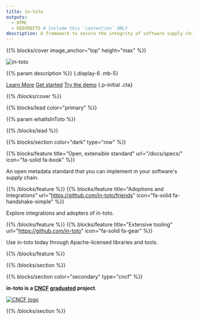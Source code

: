 ```yaml
---
title: in-toto
outputs:
  - HTML
  - REDIRECTS # Include this `content/en` ONLY
description: A framework to secure the integrity of software supply chains
---
```


{{% blocks/cover image_anchor="top" height="max" %}}

<img src="/img/in-toto-horizontal-white.svg" alt="in-toto" class="in-toto-logo">

<!-- prettier-ignore-start -->
{{% param description %}}
{.display-6 .mb-5}

<a class="btn btn-primary" href="docs/what-is-in-toto/">Learn More</a>
<a class="btn btn-secondary" href="docs/getting-started/">Get started</a>
<a class="btn btn-primary" href="https://github.com/in-toto/demo">Try the demo</a>
{.p-initial .cta}

<!-- prettier-ignore-end -->

{{% /blocks/cover %}}

{{% blocks/lead color="primary" %}}

{{% param whatIsInToto %}}

{{% /blocks/lead %}}

{{% blocks/section color="dark" type="row" %}}

{{% blocks/feature
  title="Open, extensible standard"
  url="/docs/specs/"
  icon="fa-solid fa-book"
%}}

An open metadata standard that you can implement in your software's supply
chain.

{{% /blocks/feature %}} {{% blocks/feature
  title="Adoptions and Integrations"
  url="https://github.com/in-toto/friends"
  icon="fa-solid fa-handshake-simple"
%}}

Explore integrations and adopters of in-toto.

{{% /blocks/feature %}} {{% blocks/feature
  title="Extensive tooling"
  url="https://github.com/in-toto"
  icon="fa-solid fa-gear"
%}}

Use in-toto today through Apache-licensed libraries and tools.

{{% /blocks/feature %}}

{{% /blocks/section %}}

{{% blocks/section color="secondary" type="cncf" %}}

**in-toto is a [CNCF][] [graduated][] project**.<br>

[![CNCF logo][]][cncf]

[cncf]: https://cncf.io
[cncf logo]: /img/cncf-white.svg
[graduated]: https://www.cncf.io/projects/

{{% /blocks/section %}}
